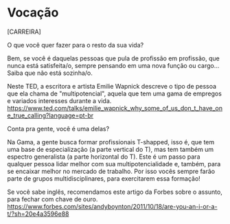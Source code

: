 # Vocação

[CARREIRA]


O que você quer fazer para o resto da sua vida?  


Bem, se você é daquelas pessoas que pula de profissão em profissão, que nunca está satisfeita/o, sempre pensando em uma nova função ou cargo... Saiba que não está sozinha/o.

Neste TED, a escritora e artista Emilie Wapnick descreve o tipo de pessoa que ela chama de "multipotencial", aquela que tem uma gama de empregos e variados interesses durante a vida.  https://www.ted.com/talks/emilie_wapnick_why_some_of_us_don_t_have_one_true_calling?language=pt-br


   Conta pra gente, você é uma delas?


Na Gama, a gente busca formar profissionais T-shapped, isso é, que tem uma base de especialização (a parte vertical do T), mas tem também um espectro generalista (a parte horizontal do T). Este é um passo para qualquer pessoa lidar melhor com sua multipotencialidade e, também, para se encaixar melhor no mercado de trabalho. Por isso vocês sempre farão parte de grupos multidisciplinares, para exercitarem essa formação!

Se você sabe inglês, recomendamos este artigo da Forbes sobre o assunto, para fechar com chave de ouro.
https://www.forbes.com/sites/andyboynton/2011/10/18/are-you-an-i-or-a-t/?sh=20e4a3596e88
